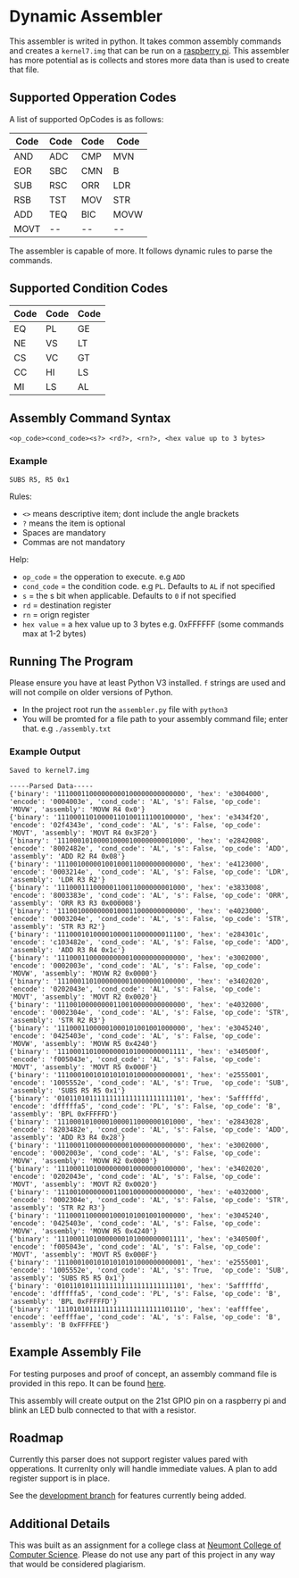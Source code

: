 # Dynamic Assembler

This assembler is writed in python. It takes common assembly commands and creates a `kernel7.img` that can be run on a [raspberry pi](https://www.raspberrypi.com/). This assembler has more potential as is collects and stores more data than is used to create that file.

## Supported Opperation Codes

A list of supported OpCodes is as follows:

| Code | Code | Code | Code |
| ---- | ---- | ---- | ---- |
| AND  | ADC  | CMP  | MVN  |
| EOR  | SBC  | CMN  | B    |
| SUB  | RSC  | ORR  | LDR  |
| RSB  | TST  | MOV  | STR  |
| ADD  | TEQ  | BIC  | MOVW |
| MOVT | --   | --   | --   |

The assembler is capable of more. It follows dynamic rules to parse the commands.

## Supported Condition Codes

| Code | Code | Code |
| ---- | ---- | ---- |
| EQ   | PL   | GE   |
| NE   | VS   | LT   |
| CS   | VC   | GT   |
| CC   | HI   | LS   |
| MI   | LS   | AL   |

## Assembly Command Syntax

`<op_code><cond_code><s?> <rd?>, <rn?>, <hex value up to 3 bytes>`

### Example

`SUBS R5, R5 0x1`

Rules:

- `<>` means descriptive item; dont include the angle brackets
- `?` means the item is optional
- Spaces are mandatory
- Commas are not mandatory

Help:

- `op_code` = the opperation to execute. e.g `ADD`
- `cond_code` = the condition code. e.g `PL`. Defaults to `AL` if not specified
- `s` = the s bit when applicable. Defaults to `0` if not specified
- `rd` = destination register
- `rn` = orign register
- `hex value` = a hex value up to 3 bytes e.g. 0xFFFFFF (some commands max at 1-2 bytes)

## Running The Program

Please ensure you have at least Python V3 installed. `f` strings are used and will not compile on older versions of Python.

- In the project root run the `assembler.py` file with `python3`
- You will be promted for a file path to your assembly command file; enter that. e.g `./assembly.txt`

### Example Output

```text
Saved to kernel7.img

-----Parsed Data-----
{'binary': '11100011000000000100000000000000', 'hex': 'e3004000', 'encode': '0004003e', 'cond_code': 'AL', 's': False, 'op_code': 'MOVW', 'assembly': 'MOVW R4 0x0'}
{'binary': '11100011010000110100111100100000', 'hex': 'e3434f20', 'encode': '02f4343e', 'cond_code': 'AL', 's': False, 'op_code': 'MOVT', 'assembly': 'MOVT R4 0x3F20'}
{'binary': '11100010100001000010000000001000', 'hex': 'e2842008', 'encode': '8002482e', 'cond_code': 'AL', 's': False, 'op_code': 'ADD',  'assembly': 'ADD R2 R4 0x08'}
{'binary': '11100100000100100011000000000000', 'hex': 'e4123000', 'encode': '0003214e', 'cond_code': 'AL', 's': False, 'op_code': 'LDR',  'assembly': 'LDR R3 R2'}
{'binary': '11100011100000110011000000001000', 'hex': 'e3833008', 'encode': '8003383e', 'cond_code': 'AL', 's': False, 'op_code': 'ORR',  'assembly': 'ORR R3 R3 0x000008'}        
{'binary': '11100100000000100011000000000000', 'hex': 'e4023000', 'encode': '0003204e', 'cond_code': 'AL', 's': False, 'op_code': 'STR',  'assembly': 'STR R3 R2'}
{'binary': '11100010100001000011000000011100', 'hex': 'e284301c', 'encode': 'c103482e', 'cond_code': 'AL', 's': False, 'op_code': 'ADD',  'assembly': 'ADD R3 R4 0x1c'}
{'binary': '11100011000000000010000000000000', 'hex': 'e3002000', 'encode': '0002003e', 'cond_code': 'AL', 's': False, 'op_code': 'MOVW', 'assembly': 'MOVW R2 0x0000'}
{'binary': '11100011010000000010000000100000', 'hex': 'e3402020', 'encode': '0202043e', 'cond_code': 'AL', 's': False, 'op_code': 'MOVT', 'assembly': 'MOVT R2 0x0020'}
{'binary': '11100100000000110010000000000000', 'hex': 'e4032000', 'encode': '0002304e', 'cond_code': 'AL', 's': False, 'op_code': 'STR',  'assembly': 'STR R2 R3'}
{'binary': '11100011000001000101001001000000', 'hex': 'e3045240', 'encode': '0425403e', 'cond_code': 'AL', 's': False, 'op_code': 'MOVW', 'assembly': 'MOVW R5 0x4240'}
{'binary': '11100011010000000101000000001111', 'hex': 'e340500f', 'encode': 'f005043e', 'cond_code': 'AL', 's': False, 'op_code': 'MOVT', 'assembly': 'MOVT R5 0x000F'}
{'binary': '11100010010101010101000000000001', 'hex': 'e2555001', 'encode': '1005552e', 'cond_code': 'AL', 's': True,  'op_code': 'SUB',  'assembly': 'SUBS R5 R5 0x1'}
{'binary': '01011010111111111111111111111101', 'hex': '5afffffd', 'encode': 'dfffffa5', 'cond_code': 'PL', 's': False, 'op_code': 'B',    'assembly': 'BPL 0xFFFFFD'}
{'binary': '11100010100001000011000000101000', 'hex': 'e2843028', 'encode': '8203482e', 'cond_code': 'AL', 's': False, 'op_code': 'ADD',  'assembly': 'ADD R3 R4 0x28'}
{'binary': '11100011000000000010000000000000', 'hex': 'e3002000', 'encode': '0002003e', 'cond_code': 'AL', 's': False, 'op_code': 'MOVW', 'assembly': 'MOVW R2 0x0000'}
{'binary': '11100011010000000010000000100000', 'hex': 'e3402020', 'encode': '0202043e', 'cond_code': 'AL', 's': False, 'op_code': 'MOVT', 'assembly': 'MOVT R2 0x0020'}
{'binary': '11100100000000110010000000000000', 'hex': 'e4032000', 'encode': '0002304e', 'cond_code': 'AL', 's': False, 'op_code': 'STR',  'assembly': 'STR R2 R3'}
{'binary': '11100011000001000101001001000000', 'hex': 'e3045240', 'encode': '0425403e', 'cond_code': 'AL', 's': False, 'op_code': 'MOVW', 'assembly': 'MOVW R5 0x4240'}
{'binary': '11100011010000000101000000001111', 'hex': 'e340500f', 'encode': 'f005043e', 'cond_code': 'AL', 's': False, 'op_code': 'MOVT', 'assembly': 'MOVT R5 0x000F'}
{'binary': '11100010010101010101000000000001', 'hex': 'e2555001', 'encode': '1005552e', 'cond_code': 'AL', 's': True,  'op_code': 'SUB',  'assembly': 'SUBS R5 R5 0x1'}
{'binary': '01011010111111111111111111111101', 'hex': '5afffffd', 'encode': 'dfffffa5', 'cond_code': 'PL', 's': False, 'op_code': 'B',    'assembly': 'BPL 0xFFFFFD'}
{'binary': '11101010111111111111111111101110', 'hex': 'eaffffee', 'encode': 'eeffffae', 'cond_code': 'AL', 's': False, 'op_code': 'B',    'assembly': 'B 0xFFFFEE'}
```

## Example Assembly File

For testing purposes and proof of concept, an assembly command file is provided in this repo. It can be found [here](https://github.com/CarterCobb/Assembler/blob/master/assembly.txt).

This assembly will create output on the 21st GPIO pin on a raspberry pi and blink an LED bulb connected to that with a resistor.

## Roadmap

Currently this parser does not support register values pared with opperations. It currenlty only will handle immediate values. A plan to add register support is in place.

See the [development branch](https://github.com/CarterCobb/Assembler/tree/development) for features currently being added.

## Additional Details

This was built as an assignment for a college class at [Neumont College of Computer Science](https://www.neumont.edu/). Please do not use any part of this project in any way that would be considered plagiarism.
